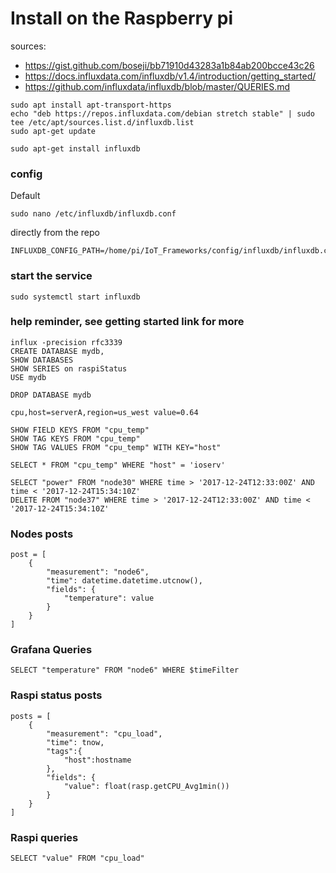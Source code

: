 # Install on the Raspberry pi
sources:
- https://gist.github.com/boseji/bb71910d43283a1b84ab200bcce43c26
- https://docs.influxdata.com/influxdb/v1.4/introduction/getting_started/
- https://github.com/influxdata/influxdb/blob/master/QUERIES.md

```
sudo apt install apt-transport-https
echo "deb https://repos.influxdata.com/debian stretch stable" | sudo tee /etc/apt/sources.list.d/influxdb.list
sudo apt-get update

sudo apt-get install influxdb

```

### config
Default
```
sudo nano /etc/influxdb/influxdb.conf
```
directly from the repo
```
INFLUXDB_CONFIG_PATH=/home/pi/IoT_Frameworks/config/influxdb/influxdb.conf
```

### start the service
```
sudo systemctl start influxdb
```

### help reminder, see getting started link for more
```
influx -precision rfc3339
CREATE DATABASE mydb,
SHOW DATABASES
SHOW SERIES on raspiStatus
USE mydb

DROP DATABASE mydb

cpu,host=serverA,region=us_west value=0.64

SHOW FIELD KEYS FROM "cpu_temp"
SHOW TAG KEYS FROM "cpu_temp"
SHOW TAG VALUES FROM "cpu_temp" WITH KEY="host"

SELECT * FROM "cpu_temp" WHERE "host" = 'ioserv'

SELECT "power" FROM "node30" WHERE time > '2017-12-24T12:33:00Z' AND time < '2017-12-24T15:34:10Z'
DELETE FROM "node37" WHERE time > '2017-12-24T12:33:00Z' AND time < '2017-12-24T15:34:10Z'
```
### Nodes posts
```
post = [
    {
        "measurement": "node6",
        "time": datetime.datetime.utcnow(),
        "fields": {
            "temperature": value
        }
    }
]
```
### Grafana Queries
```
SELECT "temperature" FROM "node6" WHERE $timeFilter
```
### Raspi status posts
```
posts = [
    {
        "measurement": "cpu_load",
        "time": tnow,
        "tags":{
            "host":hostname
        },
        "fields": {
            "value": float(rasp.getCPU_Avg1min())
        }
    }
]
```

### Raspi queries
```
SELECT "value" FROM "cpu_load"
```
